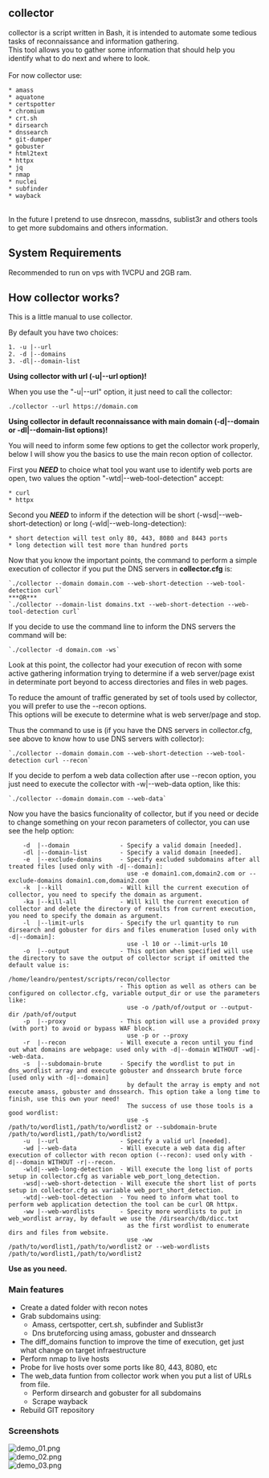 ## collector

collector is a script written in Bash, it is intended to automate some tedious tasks of reconnaissance and information gathering. </br>
This tool allows you to gather some information that should help you identify what to do next and where to look. </br>
</br>
For now collector use:</br>

    * amass
    * aquatone
    * certspotter
    * chromium
    * crt.sh
    * dirsearch
    * dnssearch
    * git-dumper
    * gobuster
    * html2text
    * httpx
    * jq
    * nmap
    * nuclei
    * subfinder
    * wayback
</br>
In the future I pretend to use dnsrecon, massdns, sublist3r and others tools to get more subdomains and others information.</br>

## System Requirements

Recommended to run on vps with 1VCPU and 2GB ram.

## How collector works?

This is a little manual to use collector.

By default you have two choices:

    1. -u |--url
    2. -d |--domains
    3. -dl|--domain-list

**Using collector with url (-u|--url option)!**

When you use the "-u|--url" option, it just need to call the collector:

    ./collector --url https://domain.com

**Using collector in default reconnaissance with main domain (-d|--domain or -dl|--domain-list options)!**

You will need to inform some few options to get the collector work properly, below I will show you the basics to use the main recon option of collector.

First you ***NEED*** to choice what tool you want use to identify web ports are open, two values the option "-wtd|--web-tool-detection" accept:

    * curl
    * httpx

Second you ***NEED*** to inform if the detection will be short (-wsd|--web-short-detection) or long (-wld|--web-long-detection):

    * short detection will test only 80, 443, 8080 and 8443 ports
    * long detection will test more than hundred ports

Now that you know the important points, the command to perform a simple execution of collector if you put the DNS servers in **collector.cfg** is:

    `./collector --domain domain.com --web-short-detection --web-tool-detection curl`
    ***OR***
    `./collector --domain-list domains.txt --web-short-detection --web-tool-detection curl`

If you decide to use the command line to inform the DNS servers the command will be:

    `./collector -d domain.com -ws`

Look at this point, the collector had your execution of recon with some active gathering information trying to determine if a web server/page exist in determinate port beyond to access directories and files in web pages. </br>

To reduce the amount of traffic generated by set of tools used by collector, you will prefer to use the --recon options.</br>
This options will be execute to determine what is web server/page and stop.</br>

Thus the command to use is (if you have the DNS servers in collector.cfg, see above to know how to use DNS servers with collector):

    `./collector --domain domain.com --web-short-detection --web-tool-detection curl --recon`
    
If you decide to perfom a web data collection after use --recon option, you just need to execute the collector with -w|--web-data option, like this:

    `./collector --domain domain.com --web-data`

Now you have the basics funcionality of collector, but if you need or decide to change something on your recon parameters of collector, you can use see the help option:

        -d  |--domain              - Specify a valid domain [needed].
        -dl |--domain-list         - Specify a valid domain [needed].
        -e  |--exclude-domains     - Specify excluded subdomains after all treated files [used only with -d|--domain]:
                                     use -e domain1.com,domain2.com or --exclude-domains domain1.com,domain2.com
        -k  |--kill                - Will kill the current execution of collector, you need to specify the domain as argument.
        -ka |--kill-all            - Will kill the current execution of collector and delete the directory of results from current execution, you need to specify the domain as argument.
        -l  |--limit-urls          - Specify the url quantity to run dirsearch and gobuster for dirs and files enumeration [used only with -d|--domain]:
                                     use -l 10 or --limit-urls 10
        -o  |--output              - This option when specified will use the directory to save the output of collector script if omitted the default value is:
                                     /home/leandro/pentest/scripts/recon/collector
                                   - This option as well as others can be configured on collector.cfg, variable output_dir or use the parameters like:
                                     use -o /path/of/output or --output-dir /path/of/output
        -p  |--proxy               - This option will use a provided proxy (with port) to avoid or bypass WAF block.
                                     use -p or --proxy
        -r  |--recon               - Will execute a recon until you find out what domains are webpage: used only with -d|--domain WITHOUT -wd|--web-data.
        -s  |--subdomain-brute     - Specify the wordlist to put in dns_wordlist array and execute gobuster and dnssearch brute force [used only with -d|--domain]
                                     by default the array is empty and not execute amass, gobuster and dnssearch. This option take a long time to finish, use this own your need!
                                     The success of use those tools is a good wordlist:
                                     use -s /path/to/wordlist1,/path/to/wordlist2 or --subdomain-brute /path/to/wordlist1,/path/to/wordlist2
        -u  |--url                 - Specify a valid url [needed].
        -wd |--web-data            - Will execute a web data dig after execution of collector with recon option (--recon): used only with -d|--domain WITHOUT -r|--recon.
        -wld|--web-long-detection  - Will execute the long list of ports setup in collector.cfg as variable web_port_long_detection.
        -wsd|--web-short-detection - Will execute the short list of ports setup in collector.cfg as variable web_port_short_detection.
        -wtd|--web-tool-detection  - You need to inform what tool to perform web application detection the tool can be curl OR httpx.
        -ww |--web-wordlists       - Specity more wordlists to put in web_wordlist array, by default we use the /dirsearch/db/dicc.txt
                                     as the first wordlist to enumerate dirs and files from website.
                                     use -ww /path/to/wordlist1,/path/to/wordlist2 or --web-wordlists /path/to/wordlist1,/path/to/wordlist2

**Use as you need.**

### Main features

- Create a dated folder with recon notes
- Grab subdomains using:
  - Amass, certspotter, cert.sh, subfinder and Sublist3r
  - Dns bruteforcing using amass, gobuster and dnssearch
- The diff\_domains function to improve the time of execution, get just what change on target infraestructure
- Perform nmap to live hosts
- Probe for live hosts over some ports like 80, 443, 8080, etc
- The web\_data funtion from collector work when you put a list of URLs from file.
  - Perform dirsearch and gobuster for all subdomains 
  - Scrape wayback
- Rebuild GIT repository

### Screenshots

![demo\_01.png](https://github.com/skateforever/pentest-scripts/raw/main/recon/collector/demo/demo_01.png) </br>
![demo\_02.png](https://github.com/skateforever/pentest-scripts/raw/main/recon/collector/demo/demo_02.png) </br>
![demo\_03.png](https://github.com/skateforever/pentest-scripts/raw/main/recon/collector/demo/demo_03.png) </br>


